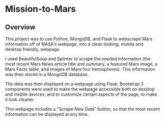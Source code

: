 # Mission-to-Mars

## Overview
This project was to use Python, MongoDB, and Flask to webscrape Mars information off of NASA's webpage, into a clean looking, mobile and desktop friendly, webpage.

I used BeautifulSoup and Splinter to scrape the needed information (the most recent Mars News article title and summary, a featured Mars image, a Mars Facts table, and images of Mars four hemispheres). This information was then stored in a MongoDB database.

The data was then displayed on a webpage using Flask. Bootstrap 3 components were used to make the webpage accessible both on desktop and mobile devices, and to customize certain aspects of the page, to make it look cleaner.

This webpage includes a "Scrape New Data" button, so that the most recent information can be displayed at any time.
